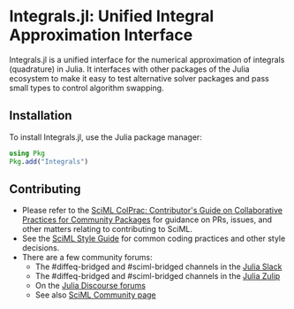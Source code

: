 # Integrals.jl: Unified Integral Approximation Interface

Integrals.jl is a unified interface for the numerical approximation of integrals
(quadrature) in Julia. It interfaces with other packages of the Julia ecosystem
to make it easy to test alternative solver packages and pass small types to
control algorithm swapping.

## Installation

To install Integrals.jl, use the Julia package manager:

```julia
using Pkg
Pkg.add("Integrals")
```

## Contributing

- Please refer to the
  [SciML ColPrac: Contributor's Guide on Collaborative Practices for Community Packages](https://github.com/SciML/ColPrac/blob/master/README.md)
  for guidance on PRs, issues, and other matters relating to contributing to SciML.
- See the [SciML Style Guide](https://github.com/SciML/SciMLStyle) for common coding practices and other style decisions.
- There are a few community forums:
    - The #diffeq-bridged and #sciml-bridged channels in the
      [Julia Slack](https://julialang.org/slack/)
    - The #diffeq-bridged and #sciml-bridged channels in the
      [Julia Zulip](https://julialang.zulipchat.com/#narrow/stream/279055-sciml-bridged)
    - On the [Julia Discourse forums](https://discourse.julialang.org)
    - See also [SciML Community page](https://sciml.ai/community/)
